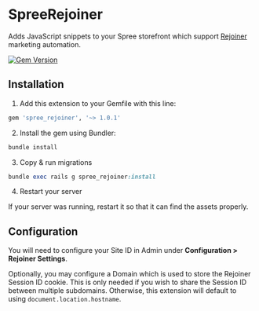 # SpreeRejoiner

Adds JavaScript snippets to your Spree storefront which support [Rejoiner](https://www.rejoiner.com) marketing automation.

[![Gem Version](https://badge.fury.io/rb/spree_rejoiner.svg)](https://badge.fury.io/rb/spree_rejoiner)

## Installation

1. Add this extension to your Gemfile with this line:
  ```ruby
  gem 'spree_rejoiner', '~> 1.0.1'
  ```

2. Install the gem using Bundler:
  ```ruby
  bundle install
  ```

3. Copy & run migrations
  ```ruby
  bundle exec rails g spree_rejoiner:install
  ```

4. Restart your server

  If your server was running, restart it so that it can find the assets properly.

## Configuration

You will need to configure your Site ID in Admin under **Configuration > Rejoiner Settings**.

Optionally, you may configure a Domain which is used to store the Rejoiner Session ID cookie. This is only needed if you wish to share the Session ID between multiple subdomains. Otherwise, this extension will default to using `document.location.hostname`.
